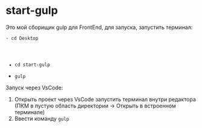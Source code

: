 # start-gulp

Это мой сборищик gulp для FrontEnd, для запуска, запустить терминал:

<code>- cd Desktop
- cd start-gulp
- gulp</code>

Запуск через VsCode:
1. Открыть проект через VsCode запустить терминал внутри редактора (ПКМ в пустую область директории -> Открыть в встроенном терминале) 
2. Ввести команду <code>gulp</code>
